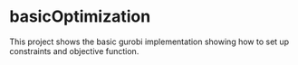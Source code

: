 # basicOptimization

This project shows the basic gurobi implementation showing how to set up constraints and objective function.
